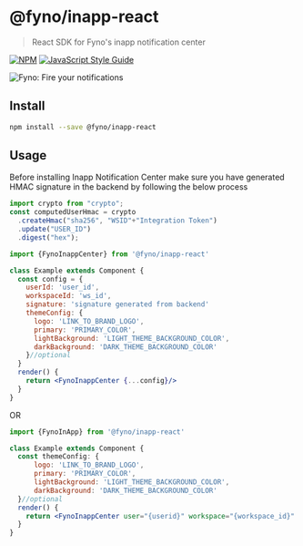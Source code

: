 # @fyno/inapp-react

> React SDK for Fyno's inapp notification center

[![NPM](https://img.shields.io/npm/v/@fyno/inapp-react.svg)](https://www.npmjs.com/package/@fyno/inapp-react) [![JavaScript Style Guide](https://img.shields.io/badge/code_style-standard-brightgreen.svg)](https://standardjs.com)

![Fyno: Fire your notifications](https://fynodev.s3.ap-south-1.amazonaws.com/others/Fyno_Banner.jpeg)

## Install

```bash
npm install --save @fyno/inapp-react
```

## Usage
Before installing Inapp Notification Center make sure you have generated HMAC signature in the backend by following the below process
```jsx
import crypto from "crypto";
const computedUserHmac = crypto
  .createHmac("sha256", "WSID"+"Integration Token")
  .update("USER_ID")
  .digest("hex");

```

```jsx
import {FynoInappCenter} from '@fyno/inapp-react'

class Example extends Component {
  const config = {
    userId: 'user_id',
    workspaceId: 'ws_id',
    signature: 'signature generated from backend'
    themeConfig: {
      logo: 'LINK_TO_BRAND_LOGO',
      primary: 'PRIMARY_COLOR',
      lightBackground: 'LIGHT_THEME_BACKGROUND_COLOR',
      darkBackground: 'DARK_THEME_BACKGROUND_COLOR'
    }//optional
  }
  render() {
    return <FynoInappCenter {...config}/>
  }
}
```
OR

```jsx
import {FynoInApp} from '@fyno/inapp-react'

class Example extends Component {
  const themeConfig: {
      logo: 'LINK_TO_BRAND_LOGO',
      primary: 'PRIMARY_COLOR',
      lightBackground: 'LIGHT_THEME_BACKGROUND_COLOR',
      darkBackground: 'DARK_THEME_BACKGROUND_COLOR'
  }//optional
  render() {  
    return <FynoInappCenter user="{userid}" workspace="{workspace_id}" signature="{signature generated from backend}" themeConfig={themeConfig}/>
  }
}
```

